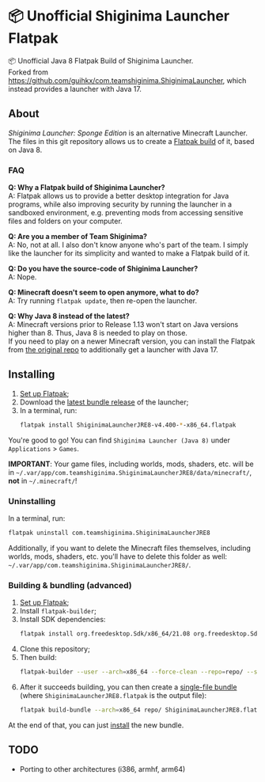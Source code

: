 # 📦 Unofficial Shiginima Launcher Flatpak

📦 Unofficial Java 8 Flatpak Build of Shiginima Launcher.  
Forked from <https://github.com/guihkx/com.teamshiginima.ShiginimaLauncher>, which instead provides a launcher with Java 17.

## About

*Shiginima Launcher: Sponge Edition* is an alternative Minecraft Launcher.  
The files in this git repository allows us to create a [Flatpak build](https://flatpak.org/) of it, based on Java 8.

### FAQ

**Q: Why a Flatpak build of Shiginima Launcher?**  
A: Flatpak allows us to provide a better desktop integration for Java programs, while also improving security by running the launcher in a sandboxed environment, e.g. preventing mods from accessing sensitive files and folders on your computer.

**Q: Are you a member of Team Shiginima?**  
A: No, not at all. I also don't know anyone who's part of the team. I simply like the launcher for its simplicity and wanted to make a Flatpak build of it.

**Q: Do you have the source-code of Shiginima Launcher?**  
A: Nope.

**Q: Minecraft doesn't seem to open anymore, what to do?**  
A: Try running `flatpak update`, then re-open the launcher.

**Q: Why Java 8 instead of the latest?**  
A: Minecraft versions prior to Release 1.13 won't start on Java versions higher than 8. Thus, Java 8 is needed to play on those.  
If you need to play on a newer Minecraft version, you can install the Flatpak from [the original repo](https://github.com/guihkx/com.teamshiginima.ShiginimaLauncher) to additionally get a launcher with Java 17.

## Installing

1. [Set up Flatpak](https://flatpak.org/setup/);
2. Download the [latest bundle release](https://github.com/Spacc-Inc/com.teamshiginima.ShiginimaLauncherJRE8/releases/latest) of the launcher;
3. In a terminal, run:
    ```bash
    flatpak install ShiginimaLauncherJRE8-v4.400-*-x86_64.flatpak
    ```

You're good to go! You can find `Shiginima Launcher (Java 8)` under `Applications` > `Games`.

**IMPORTANT**: Your game files, including worlds, mods, shaders, etc. will be in `~/.var/app/com.teamshiginima.ShiginimaLauncherJRE8/data/minecraft/`, **not** in `~/.minecraft/`!

### Uninstalling

In a terminal, run:
```bash
flatpak uninstall com.teamshiginima.ShiginimaLauncherJRE8
```

Additionally, if you want to delete the Minecraft files themselves, including worlds, mods, shaders, etc. you'll have to delete this folder as well: `~/.var/app/com.teamshiginima.ShiginimaLauncherJRE8/`.

### Building & bundling (advanced)

1. [Set up Flatpak](https://flatpak.org/setup/);
2. Install `flatpak-builder`;
3. Install SDK dependencies:
    ```bash
    flatpak install org.freedesktop.Sdk/x86_64/21.08 org.freedesktop.Sdk.Extension.openjdk8/x86_64/21.08
    ```
4. Clone this repository;
5. Then build:
    ```bash
    flatpak-builder --user --arch=x86_64 --force-clean --repo=repo/ --sandbox build com.teamshiginima.ShiginimaLauncherJRE8.yaml
    ```
6. After it succeeds building, you can then create a [single-file bundle](https://docs.flatpak.org/en/latest/single-file-bundles.html) (where `ShiginimaLauncherJRE8.flatpak` is the output file):
    ```bash
    flatpak build-bundle --arch=x86_64 repo/ ShiginimaLauncherJRE8.flatpak com.teamshiginima.ShiginimaLauncherJRE8 stable
    ```
At the end of that, you can just [install](#installing) the new bundle.

## TODO

- Porting to other architectures (i386, armhf, arm64)